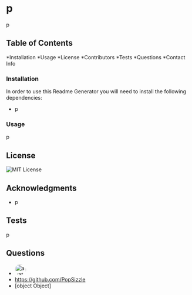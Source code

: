 
  # p

  p
  
  ## Table of Contents
  
  *Installation
  *Usage
  *License
  *Contributors
  *Tests
  *Questions
  *Contact Info
  
  ### Installation
  
  In order to use this Readme Generator you will need to install the following dependencies:
  
  * p

  ### Usage
  
  p
  
  ## License
  
  ![MIT License](https://img.shields.io/badge/license-MIT-blue.svg)
  
  ## Acknowledgments
  
  * p
  
  ## Tests

  p
  
  ## Questions
  
  * <img src="[object Object]" alt="avatar" style="border-radius: 16px" width="30">
  * https://github.com/PopSizzle
  * [object Object]

